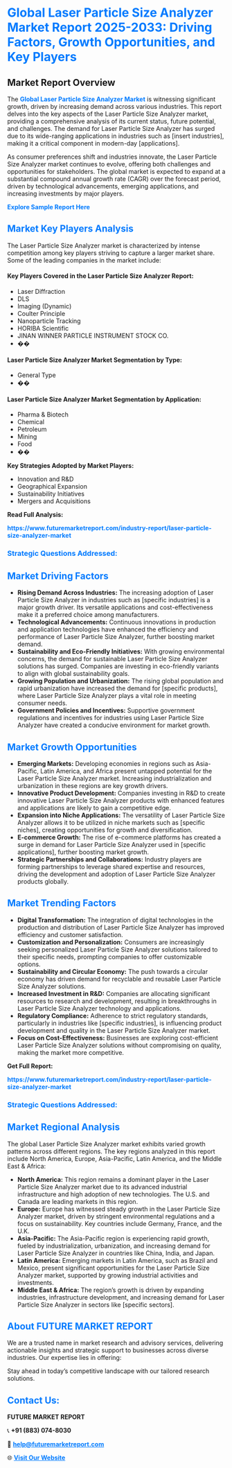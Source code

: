 <h1 style="color: #007BFF;">Global Laser Particle Size Analyzer Market Report 2025-2033: Driving Factors, Growth Opportunities, and Key Players</h1>

<section id="overview">
<h2>Market Report Overview</h2>
<p>The <a href="https://www.futuremarketreport.com/industry-report/laser-particle-size-analyzer-market" style="color: #007BFF; text-decoration: none;"><strong>Global Laser Particle Size Analyzer Market</strong></a> is witnessing significant growth, driven by increasing demand across various industries. This report delves into the key aspects of the Laser Particle Size Analyzer market, providing a comprehensive analysis of its current status, future potential, and challenges. The demand for Laser Particle Size Analyzer has surged due to its wide-ranging applications in industries such as [insert industries], making it a critical component in modern-day [applications].</p>
<p>As consumer preferences shift and industries innovate, the Laser Particle Size Analyzer market continues to evolve, offering both challenges and opportunities for stakeholders. The global market is expected to expand at a substantial compound annual growth rate (CAGR) over the forecast period, driven by technological advancements, emerging applications, and increasing investments by major players.</p>
</section>

<section id="overview">
<p><a href="https://www.futuremarketreport.com/request-sample/reportId=114083" style="color: #007BFF; text-decoration: none;"><strong>Explore Sample Report Here</strong></a></p>
</section>

<section id="key-players">
<h2 style="color: #007BFF;">Market Key Players Analysis</h2>
<p>The Laser Particle Size Analyzer market is characterized by intense competition among key players striving to capture a larger market share. Some of the leading companies in the market include:</p>
<h4>Key Players Covered in the Laser Particle Size Analyzer Report:</h4>
<ul><li>Laser Diffraction</li><li>DLS</li><li>Imaging (Dynamic)</li><li>Coulter Principle</li><li>Nanoparticle Tracking</li><li>HORIBA Scientific</li><li>JINAN WINNER PARTICLE INSTRUMENT STOCK CO.</li><li>��</li></ul>
<h4>Laser Particle Size Analyzer Market Segmentation by Type:</h4>
<ul><li>General Type</li><li>��</li></ul>

<h4>Laser Particle Size Analyzer Market Segmentation by Application:</h4>
<ul><li>Pharma &amp; Biotech</li><li>Chemical</li><li>Petroleum</li><li>Mining</li><li>Food</li><li>��</li></ul>
<p><strong>Key Strategies Adopted by Market Players:</strong></p>
<ul>
<li>Innovation and R&D</li>
<li>Geographical Expansion</li>
<li>Sustainability Initiatives</li>
<li>Mergers and Acquisitions</li>
</ul>
</section>

<section>
<p><strong>Read Full Analysis: </strong></p><a href="https://www.futuremarketreport.com/industry-report/laser-particle-size-analyzer-market" style="color: #007BFF; text-decoration: none;"><strong>https://www.futuremarketreport.com/industry-report/laser-particle-size-analyzer-market</strong></a>
<h3 style="color: #007BFF;">Strategic Questions Addressed:</h3>
</section>

<section id="driving-factors">
<h2 style="color: #007BFF;">Market Driving Factors</h2>
<ul>
<li><strong>Rising Demand Across Industries:</strong> The increasing adoption of Laser Particle Size Analyzer in industries such as [specific industries] is a major growth driver. Its versatile applications and cost-effectiveness make it a preferred choice among manufacturers.</li>
<li><strong>Technological Advancements:</strong> Continuous innovations in production and application technologies have enhanced the efficiency and performance of Laser Particle Size Analyzer, further boosting market demand.</li>
<li><strong>Sustainability and Eco-Friendly Initiatives:</strong> With growing environmental concerns, the demand for sustainable Laser Particle Size Analyzer solutions has surged. Companies are investing in eco-friendly variants to align with global sustainability goals.</li>
<li><strong>Growing Population and Urbanization:</strong> The rising global population and rapid urbanization have increased the demand for [specific products], where Laser Particle Size Analyzer plays a vital role in meeting consumer needs.</li>
<li><strong>Government Policies and Incentives:</strong> Supportive government regulations and incentives for industries using Laser Particle Size Analyzer have created a conducive environment for market growth.</li>
</ul>
</section>

<section id="growth-opportunities">
<h2 style="color: #007BFF;">Market Growth Opportunities</h2>
<ul>
<li><strong>Emerging Markets:</strong> Developing economies in regions such as Asia-Pacific, Latin America, and Africa present untapped potential for the Laser Particle Size Analyzer market. Increasing industrialization and urbanization in these regions are key growth drivers.</li>
<li><strong>Innovative Product Development:</strong> Companies investing in R&D to create innovative Laser Particle Size Analyzer products with enhanced features and applications are likely to gain a competitive edge.</li>
<li><strong>Expansion into Niche Applications:</strong> The versatility of Laser Particle Size Analyzer allows it to be utilized in niche markets such as [specific niches], creating opportunities for growth and diversification.</li>
<li><strong>E-commerce Growth:</strong> The rise of e-commerce platforms has created a surge in demand for Laser Particle Size Analyzer used in [specific applications], further boosting market growth.</li>
<li><strong>Strategic Partnerships and Collaborations:</strong> Industry players are forming partnerships to leverage shared expertise and resources, driving the development and adoption of Laser Particle Size Analyzer products globally.</li>
</ul>
</section>

<section id="trending-factors">
<h2 style="color: #007BFF;">Market Trending Factors</h2>
<ul>
<li><strong>Digital Transformation:</strong> The integration of digital technologies in the production and distribution of Laser Particle Size Analyzer has improved efficiency and customer satisfaction.</li>
<li><strong>Customization and Personalization:</strong> Consumers are increasingly seeking personalized Laser Particle Size Analyzer solutions tailored to their specific needs, prompting companies to offer customizable options.</li>
<li><strong>Sustainability and Circular Economy:</strong> The push towards a circular economy has driven demand for recyclable and reusable Laser Particle Size Analyzer solutions.</li>
<li><strong>Increased Investment in R&D:</strong> Companies are allocating significant resources to research and development, resulting in breakthroughs in Laser Particle Size Analyzer technology and applications.</li>
<li><strong>Regulatory Compliance:</strong> Adherence to strict regulatory standards, particularly in industries like [specific industries], is influencing product development and quality in the Laser Particle Size Analyzer market.</li>
<li><strong>Focus on Cost-Effectiveness:</strong> Businesses are exploring cost-efficient Laser Particle Size Analyzer solutions without compromising on quality, making the market more competitive.</li>
</ul>
</section>

<section>
<p><strong>Get Full Report: </strong></p><a href="https://www.futuremarketreport.com/industry-report/laser-particle-size-analyzer-market" style="color: #007BFF; text-decoration: none;"><strong>https://www.futuremarketreport.com/industry-report/laser-particle-size-analyzer-market</strong></a>
<h3 style="color: #007BFF;">Strategic Questions Addressed:</h3>
</section>


<section id="regional-analysis">
<h2 style="color: #007BFF;">Market Regional Analysis</h2>
<p>The global Laser Particle Size Analyzer market exhibits varied growth patterns across different regions. The key regions analyzed in this report include North America, Europe, Asia-Pacific, Latin America, and the Middle East & Africa:</p>
<ul>
<li><strong>North America:</strong> This region remains a dominant player in the Laser Particle Size Analyzer market due to its advanced industrial infrastructure and high adoption of new technologies. The U.S. and Canada are leading markets in this region.</li>
<li><strong>Europe:</strong> Europe has witnessed steady growth in the Laser Particle Size Analyzer market, driven by stringent environmental regulations and a focus on sustainability. Key countries include Germany, France, and the U.K.</li>
<li><strong>Asia-Pacific:</strong> The Asia-Pacific region is experiencing rapid growth, fueled by industrialization, urbanization, and increasing demand for Laser Particle Size Analyzer in countries like China, India, and Japan.</li>
<li><strong>Latin America:</strong> Emerging markets in Latin America, such as Brazil and Mexico, present significant opportunities for the Laser Particle Size Analyzer market, supported by growing industrial activities and investments.</li>
<li><strong>Middle East & Africa:</strong> The region’s growth is driven by expanding industries, infrastructure development, and increasing demand for Laser Particle Size Analyzer in sectors like [specific sectors].</li>
</ul>
</section>

<footer>
<h2 style="color: #007BFF;">About FUTURE MARKET REPORT</h2>
<p>We are a trusted name in market research and advisory services, delivering actionable insights and strategic support to businesses across diverse industries. Our expertise lies in offering:</p>

<p>Stay ahead in today’s competitive landscape with our tailored research solutions.</p>

<h2 style="color: #007BFF;">Contact Us:</h2>
<p><strong>FUTURE MARKET REPORT</strong></p>
<p>📞 <strong>+91 (883) 074-8030</strong></p>
<p>📧 <strong><a href="mailto:help@futuremarketreport.com" style="color: #007BFF;">help@futuremarketreport.com</a></strong></p>
<p>🌐 <strong><a href="https://www.futuremarketreport.com/" style="color: #007BFF;">Visit Our Website</a></strong></p>
</footer>
